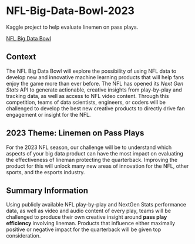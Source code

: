 # NFL-Big-Data-Bowl-2023
Kaggle project to help evaluate linemen on pass plays.

[NFL Big Data Bowl](https://www.kaggle.com/c/nfl-big-data-bowl-2023)

## Context

The NFL Big Data Bowl will explore the possibility of using NFL data to develop new and innovative machine learning products that will help fans enjoy the game more than ever before. The NFL has opened its _Next Gen Stats_ API to generate actionable, creative insights from play-by-play and tracking data, as well as access to NFL video content. Through this competition, teams of data scientists, engineers, or coders will be challenged to develop the best new creative products to directly drive fan engagement or insight for the NFL.

## 2023 Theme: Linemen on Pass Plays

For the 2023 NFL season, our challenge will be to understand which aspects of your big data product can have the most impact on evaluating the effectiveness of lineman protecting the quarterback. Improving the product for this will unlock many new areas of innovation for the NFL, other sports, and the esports industry.

## Summary Information

Using publicly available NFL play-by-play and NextGen Stats performance data, as well as video and audio content of every play, teams will be challenged to produce their own creative insight around **pass play efficiency** involving lineman. Products that influence either maximally positive or negative impact for the quarterback will be given top consideration.

